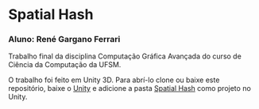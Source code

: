 # Spatial Hash

### Aluno: René Gargano Ferrari

Trabalho final da disciplina Computação Gráfica Avançada do curso de Ciência da Computação da UFSM.

O trabalho foi feito em Unity 3D. Para abrí-lo clone ou baixe este repositório, baixe o [Unity](https://store.unity.com/#plans-individual) e adicione a pasta [Spatial Hash](https://github.com/rgferrari/Spatial-Hash/tree/master/Spatial%20Hash) como projeto no Unity.


